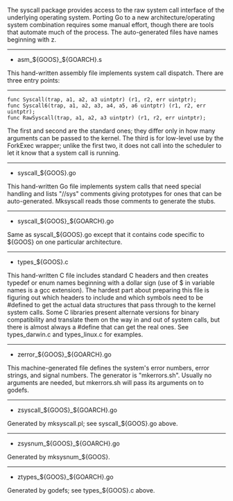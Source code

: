 The syscall package provides access to the raw system call
interface of the underlying operating system.  Porting Go to
a new architecture/operating system combination requires
some manual effort, though there are tools that automate
much of the process.  The auto-generated files have names
beginning with z.


----------


* asm_${GOOS}_${GOARCH}.s

This hand-written assembly file implements system call dispatch.
There are three entry points:


----------


	func Syscall(trap, a1, a2, a3 uintptr) (r1, r2, err uintptr);
	func Syscall6(trap, a1, a2, a3, a4, a5, a6 uintptr) (r1, r2, err uintptr);
	func RawSyscall(trap, a1, a2, a3 uintptr) (r1, r2, err uintptr);

The first and second are the standard ones; they differ only in
how many arguments can be passed to the kernel.
The third is for low-level use by the ForkExec wrapper;
unlike the first two, it does not call into the scheduler to
let it know that a system call is running.


----------


* syscall_${GOOS}.go

This hand-written Go file implements system calls that need
special handling and lists "//sys" comments giving prototypes
for ones that can be auto-generated.  Mksyscall reads those
comments to generate the stubs.


----------


* syscall_${GOOS}_${GOARCH}.go

Same as syscall_${GOOS}.go except that it contains code specific
to ${GOOS} on one particular architecture.


----------


* types_${GOOS}.c

This hand-written C file includes standard C headers and then
creates typedef or enum names beginning with a dollar sign
(use of $ in variable names is a gcc extension).  The hardest
part about preparing this file is figuring out which headers to
include and which symbols need to be #defined to get the
actual data structures that pass through to the kernel system calls.
Some C libraries present alternate versions for binary compatibility
and translate them on the way in and out of system calls, but
there is almost always a #define that can get the real ones.
See types_darwin.c and types_linux.c for examples.


----------


* zerror_${GOOS}_${GOARCH}.go

This machine-generated file defines the system's error numbers,
error strings, and signal numbers.  The generator is "mkerrors.sh".
Usually no arguments are needed, but mkerrors.sh will pass its
arguments on to godefs.


----------


* zsyscall_${GOOS}_${GOARCH}.go

Generated by mksyscall.pl; see syscall_${GOOS}.go above.


----------


* zsysnum_${GOOS}_${GOARCH}.go

Generated by mksysnum_${GOOS}.


----------


* ztypes_${GOOS}_${GOARCH}.go

Generated by godefs; see types_${GOOS}.c above.

